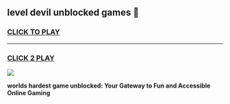 
## level devil unblocked games 👋
<h3>
<a href="https://premium.freeplayer.one?title=level_devil_unblocked_games&ref=13F">CLICK TO PLAY</a></h3>
<hr>

<h3>
<a href="https://premium.freeplayer.one?title=level_devil_unblocked_games&ref=13F">CLICK 2 PLAY</a>
  
</h3>

<a href="https://premium.freeplayer.one?title=level_devil_unblocked_games&ref=12F/"><img src="https://clearcache.store/games.png"></a>


**worlds hardest game unblocked: Your Gateway to Fun and Accessible Online Gaming**
